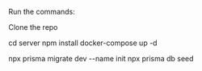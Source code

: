 Run the commands:

Clone the repo

cd server
npm install
docker-compose up -d

npx prisma migrate dev --name init
npx prisma db seed